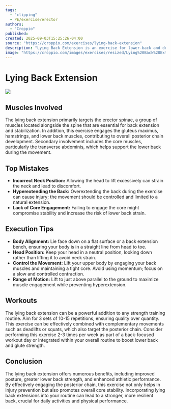 ```yaml
---
tags:
  - "clipping"
  - PE/exercise/erector
authors:
  - "Croppio"
published:
created: 2025-09-03T15:25:26-04:00
source: "https://croppio.com/exercises/lying-back-extension"
description: "Lying Back Extension is an exercise for lower-back and done with the body weight."
image: "https://croppio.com/images/exercises/resized/Lying%20Back%20Extension.webp"
---
```


# Lying Back Extension

![](https://croppio.com/images/exercises/resized/Lying%20Back%20Extension.webp)

## Muscles Involved

The lying back extension primarily targets the erector spinae, a group of muscles located alongside the spine that are essential for back extension and stabilization. In addition, this exercise engages the gluteus maximus, hamstrings, and lower back muscles, contributing to overall posterior chain development. Secondary involvement includes the core muscles, particularly the transverse abdominis, which helps support the lower back during the movement.

## Top Mistakes

- **Incorrect Neck Position:** Allowing the head to lift excessively can strain the neck and lead to discomfort.
- **Hyperextending the Back:** Overextending the back during the exercise can cause injury; the movement should be controlled and limited to a natural extension.
- **Lack of Core Engagement:** Failing to engage the core might compromise stability and increase the risk of lower back strain.

## Execution Tips

- **Body Alignment:** Lie face down on a flat surface or a back extension bench, ensuring your body is in a straight line from head to toe.
- **Head Position:** Keep your head in a neutral position, looking down rather than lifting it to avoid neck strain.
- **Control the Movement:** Lift your upper body by engaging your back muscles and maintaining a tight core. Avoid using momentum; focus on a slow and controlled contraction.
- **Range of Motion:** Lift to just above parallel to the ground to maximize muscle engagement while preventing hyperextension.

## Workouts

The lying back extension can be a powerful addition to any strength training routine. Aim for 3 sets of 10-15 repetitions, ensuring quality over quantity. This exercise can be effectively combined with complementary movements such as deadlifts or squats, which also target the posterior chain. Consider performing this exercise 2-3 times per week as part of a back-focused workout day or integrated within your overall routine to boost lower back and glute strength.

## Conclusion

The lying back extension offers numerous benefits, including improved posture, greater lower back strength, and enhanced athletic performance. By effectively engaging the posterior chain, this exercise not only helps in injury prevention but also promotes overall core stability. Incorporating lying back extensions into your routine can lead to a stronger, more resilient back, crucial for daily activities and physical performance.